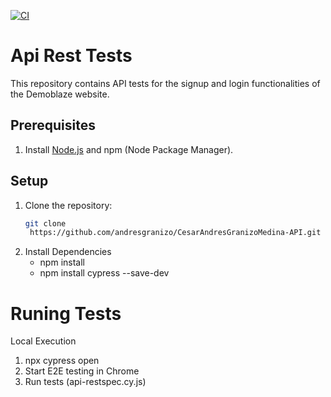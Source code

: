 [![CI](https://github.com/andresgranizo/CesarAndresGranizoMedina-API/actions/workflows/ci.yml/badge.svg)](https://github.com/andresgranizo/CesarAndresGranizoMedina-API/actions/workflows/ci.yml)

# Api Rest Tests

This repository contains API tests for the signup and login functionalities of the Demoblaze website.

## Prerequisites

1. Install [Node.js](https://nodejs.org/) and npm (Node Package Manager).

## Setup

1. Clone the repository:
   ```bash
   git clone
    https://github.com/andresgranizo/CesarAndresGranizoMedina-API.git

2. Install Dependencies
   * npm install
   * npm install cypress --save-dev

# Runing Tests

Local Execution

1. npx cypress open
2. Start E2E testing in Chrome
3. Run tests (api-restspec.cy.js)
